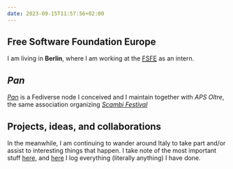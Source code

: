 ```yaml
---
date: 2023-09-15T11:57:56+02:00
---
```

## Free Software Foundation Europe

I am living in **Berlin**, where I am working at the [<abbr title='Free Software Foundation Europe'>FSFE</abbr>](https://fsfe.org) as an intern.

## <cite>Pan</cite>

<cite>[Pan](https://pan.rent 'Pan social')</cite> is a Fediverse node I conceived and I maintain together with <cite>APS Oltre</cite>, the same association organizing [<cite>Scambi Festival</cite>](https://scambi.org/en)

## Projects, ideas, and collaborations

In the meanwhile, I am continuing to wander around Italy to take part and/or assist to interesting things that happen. I take note of the most important stuff [here](https://tommi.space/stuff 'Stuff - tommi.space'), and <a href='https://tommi.space/tutto' hreflang='it' title='Tutto quello che ho fatto'>here</a> I log everything (literally anything) I have done.

